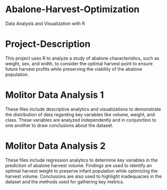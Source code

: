 # Abalone-Harvest-Optimization
Data Analysis and Visualization with R



# Project-Description
This project uses R to analyze a study of abalone characteristics, such as weight, sex, and width, to consider the optimal harvest point to ensure future harvest profits while preserving the viability of the abalone population.


# Molitor Data Analysis 1
These files include descriptive analytics and visualizations to demonstrate the distribution of data regarding key variables like volume, weight, and class. These variables are analyzed independently and in conjunction to one another to draw conclusions about the dataset.


# Molitor Data Analysis 2
These files include regression analytics to determine key variables in the prediction of abalone harvest volume. Findings are used to identify an optimal harvest weight to preserve infant population while optimizing the harvest volume. Conclusions are also used to highlight inadequacies in the dataset and the methods used for gathering key metrics.
